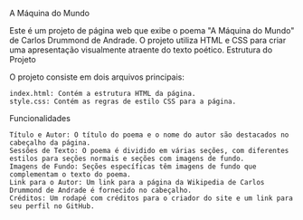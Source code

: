 A Máquina do Mundo

Este é um projeto de página web que exibe o poema "A Máquina do Mundo" de Carlos Drummond de Andrade. O projeto utiliza HTML e CSS para criar uma apresentação visualmente atraente do texto poético.
Estrutura do Projeto

O projeto consiste em dois arquivos principais:

    index.html: Contém a estrutura HTML da página.
    style.css: Contém as regras de estilo CSS para a página.

Funcionalidades

    Título e Autor: O título do poema e o nome do autor são destacados no cabeçalho da página.
    Sessões de Texto: O poema é dividido em várias seções, com diferentes estilos para seções normais e seções com imagens de fundo.
    Imagens de Fundo: Seções específicas têm imagens de fundo que complementam o texto do poema.
    Link para o Autor: Um link para a página da Wikipedia de Carlos Drummond de Andrade é fornecido no cabeçalho.
    Créditos: Um rodapé com créditos para o criador do site e um link para seu perfil no GitHub.
